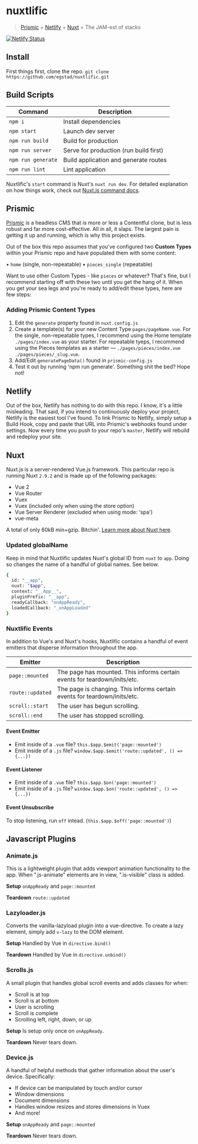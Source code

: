 # nuxtlific
> [Prismic](https://prismic.io/docs/javascript/getting-started/integrating-with-an-existing-javascript-project) + [Netlify](https://www.netlify.com/docs/) + [Nuxt](https://nuxtjs.org/) = The JAM-est of stacks

[![Netlify Status](https://api.netlify.com/api/v1/badges/00905143-4df8-4d02-b65b-0a6f97ba4e85/deploy-status)](https://app.netlify.com/sites/nuxtlific/deploys)

## Install
First things first, clone the repo.
`git clone https://github.com/egstad/nuxtlific.git`

## Build Scripts
| Command | Description |
|---|---|
| `npm i` | Install dependencies |
| `npm start` | Launch dev server |
| `npm run build` | Build for production |
| `npm run server` | Serve for production (run build first) |
| `npm run generate` | Build application and generate routes |
| `npm run lint` | Lint application |

Nuxtlific's `start` command is Nuxt's `nuxt run dev`. For detailed explanation on how things work, check out [Nuxt.js command docs](https://nuxtjs.org/guide/commands/).

## Prismic
[Prismic](https://prismic.io) is a headless CMS that is more or less a Contentful clone, but is less robust and far more cost-effective. All in all, it slaps. The largest pain is getting it up and running, which is why this project exists.

Out of the box this repo assumes that you've configured two **Custom Types** within your Prismic repo and have populated them with some content:

• `home` (single, non-repeatable)
• `pieces_single` (repeatable)

Want to use other Custom Types - like `pieces` or whatever? That's fine, but I recommend starting off with these two until you get the hang of it. When you get your sea legs and you're ready to add/edit these types, here are few steps:

### Adding Prismic Content Types
1. Edit the `generate` property found in `nuxt.config.js`
2. Create a template(s) for your new Content Type `pages/pageName.vue`. For the single, non-repeatable types, I recommend using the Home template `./pages/index.vue` as your starter. For repeatable tyeps, I recommend using the Pieces templates as a starter — `./pages/pieces/index.vue` `./pages/pieces/_slug.vue`.
3. Add/Edit `generatePageData()` found in `prismic-config.js`
4. Test it out by running 'npm run generate'. Something shit the bed? Hope not!

## Netlify
Out of the box, Netlify has nothing to do with this repo. I know, it's a little misleading. That said, if you intend to continuously deploy your project, Netlify is the easiest tool I've found. To link Prismic to Netlify, simply setup a Build Hook, copy and paste that URL into Prismic's webhooks found under settings. Now every time you push to your repo's `master`, Netlify will rebuild and redeploy your site. 

## Nuxt
Nuxt.js is a server-rendered Vue.js framework. This particular repo is running Nuxt `2.9.2` and is made up of the following packages:

- Vue 2
- Vue Router
- Vuex
- Vuex (included only when using the store option)
- Vue Server Renderer (excluded when using mode: 'spa')
- vue-meta

A total of only 60kB min+gzip. Bitchin'. [Learn more about Nuxt here](https://nuxtjs.org/guide).

### Updated globalName
Keep in mind that Nuxtlific updates Nuxt's global ID from `nuxt` to `app`. Doing so changes the name of a handful of global names. See below.

```bash
{
  id: "__app",
  nuxt: "$app",
  context: "__App__",
  pluginPrefix: "__app",
  readyCallback: "onAppReady",
  loadedCallback: "_onAppLoaded"
}
```

### Nuxtlific Events
In addition to Vue's and Nuxt's hooks, Nuxtlific contains a handful of event emitters that disperse information throughout the app. 

| Emitter | Description |
|---|---|
| `page::mounted` | The page has mounted. This informs certain events for teardown/inits/etc.  |
| `route::updated` | The page is changing. This informs certain events for teardown/inits/etc. |
| `scroll::start` | The user has begun scrolling. |
| `scroll::end` | The user has stopped scrolling. |

#### Event Emitter

- Emit inside of a `.vue` file? `this.$app.$emit('page::mounted')`
- Emit inside of a `.js` file? `window.$app.$emit('route::updated', () => {...})`

#### Event Listener

- Emit inside of a `.vue` file? `this.$app.$on('page::mounted')`
- Emit inside of a `.js` file? `window.$app.$on('route::updated', () => {...})`

#### Event Unsubscribe
To stop listening, run `off` intead. (`this.$app.$off('page::mounted')`)

## Javascript Plugins

### Animate.js
This is a lightweight plugin that adds viewport animation functionality to the app. When ".js-animate" elements are in view, ".is-visible" class is added. 

**Setup**
`onAppReady` and `page::mounted`

**Teardown**
`route::updated`

### Lazyloader.js
Converts the vanilla-lazyload plugin into a vue-directive. To create a lazy element, simply add `v-lazy` to the DOM element.

**Setup**
Handled by Vue in `directive.bind()`

**Teardown**
Handled by Vue in `directive.unbind()`

### Scrolls.js
A small plugin that handles global scroll events and adds classes for when:

- Scroll is at top
- Scroll is at bottom
- User is scrolling
- Scroll is complete
- Scrolling left, right, down, or up

**Setup**
Is setup only once on `onAppReady`.

**Teardown**
Never tears down.

### Device.js
A handful of helpful methods that gather information about the user's device. Specifically:

- If device can be manipulated by touch and/or cursor
- Window dimensions
- Document dimensions
- Handles window resizes and stores dimensions in Vuex
- And more!

**Setup**
`onAppReady` and `page::mounted`

**Teardown**
Never tears down.
